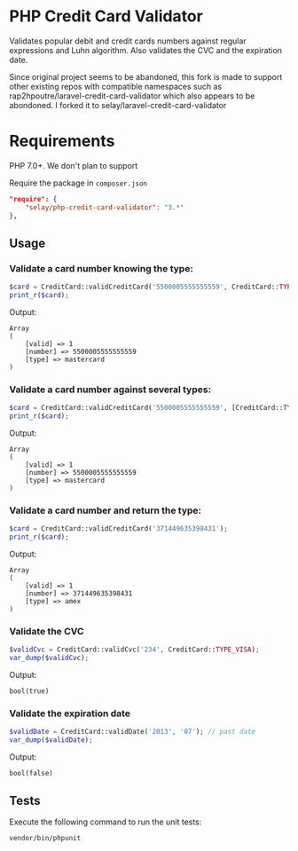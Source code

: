 # PHP Credit Card Validator


Validates popular debit and credit cards numbers against regular expressions and Luhn algorithm.
Also validates the CVC and the expiration date.

Since original project seems to be abandoned, this fork is made to support other existing repos with compatible namespaces such as rap2hpoutre/laravel-credit-card-validator which also appears to be abondoned. I forked it to selay/laravel-credit-card-validator

# Requirements
PHP 7.0+. We don't plan to support

Require the package in `composer.json`

```json
"require": {
    "selay/php-credit-card-validator": "3.*"
},
```
## Usage

### Validate a card number knowing the type:

```php
$card = CreditCard::validCreditCard('5500005555555559', CreditCard::TYPE_MASTERCARD);
print_r($card);
```

Output:

```
Array
(
    [valid] => 1
    [number] => 5500005555555559
    [type] => mastercard
)
```

### Validate a card number against several types:

```php
$card = CreditCard::validCreditCard('5500005555555559', [CreditCard::TYPE_VISA, CreditCard::TYPE_MASTERCARD]);
print_r($card);
```

Output:

```
Array
(
    [valid] => 1
    [number] => 5500005555555559
    [type] => mastercard
)
```

### Validate a card number and return the type:

```php
$card = CreditCard::validCreditCard('371449635398431');
print_r($card);
```

Output:

```
Array
(
    [valid] => 1
    [number] => 371449635398431
    [type] => amex
)
```

### Validate the CVC

```php
$validCvc = CreditCard::validCvc('234', CreditCard::TYPE_VISA);
var_dump($validCvc);
```

Output:

```
bool(true)
```

### Validate the expiration date

```php
$validDate = CreditCard::validDate('2013', '07'); // past date
var_dump($validDate);
```

Output:

```
bool(false)
```

## Tests

Execute the following command to run the unit tests:

    vendor/bin/phpunit
